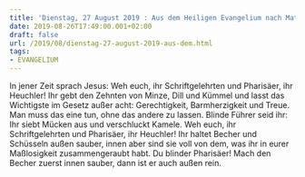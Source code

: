 ```yaml
---
title: 'Dienstag, 27 August 2019 : Aus dem Heiligen Evangelium nach Matthäus - Mt 23,23-26.'
date: 2019-08-26T17:49:00.001+02:00
draft: false
url: /2019/08/dienstag-27-august-2019-aus-dem.html
tags: 
- EVANGELIUM
---
```


In jener Zeit sprach Jesus: Weh euch, ihr Schriftgelehrten und Pharisäer, ihr Heuchler! Ihr gebt den Zehnten von Minze, Dill und Kümmel und lasst das Wichtigste im Gesetz außer acht: Gerechtigkeit, Barmherzigkeit und Treue. Man muss das eine tun, ohne das andere zu lassen. Blinde Führer seid ihr: Ihr siebt Mücken aus und verschluckt Kamele. Weh euch, ihr Schriftgelehrten und Pharisäer, ihr Heuchler! Ihr haltet Becher und Schüsseln außen sauber, innen aber sind sie voll von dem, was ihr in eurer Maßlosigkeit zusammengeraubt habt. Du blinder Pharisäer! Mach den Becher zuerst innen sauber, dann ist er auch außen rein.